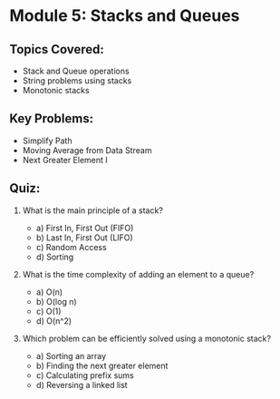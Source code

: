 # Module 5: Stacks and Queues

## Topics Covered:
- Stack and Queue operations
- String problems using stacks
- Monotonic stacks

## Key Problems:
- Simplify Path
- Moving Average from Data Stream
- Next Greater Element I

## Quiz:

1. What is the main principle of a stack?
   - a) First In, First Out (FIFO)
   - b) Last In, First Out (LIFO)
   - c) Random Access
   - d) Sorting

2. What is the time complexity of adding an element to a queue?
   - a) O(n)
   - b) O(log n)
   - c) O(1)
   - d) O(n^2)

3. Which problem can be efficiently solved using a monotonic stack?
   - a) Sorting an array
   - b) Finding the next greater element
   - c) Calculating prefix sums
   - d) Reversing a linked list
